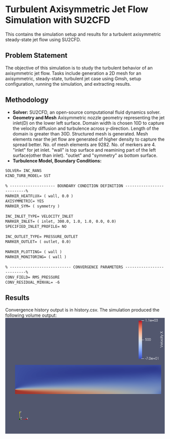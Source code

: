 # Turbulent Axisymmetric Jet Flow Simulation with SU2CFD

This contains the simulation setup and results for a turbulent axisymmetric steady-state jet flow using SU2CFD.

## Problem Statement

The objective of this simulation is to study the turbulent behavior of an axisymmetric jet flow. Tasks include generation a 2D mesh for an axisymmetric, steady-state, turbulent jet case using Gmsh, setup configuration, running the simulation, and extracting results.

## Methodology

- **Solver:** SU2CFD, an open-source computational fluid dynamics solver.
- **Geometry and Mesh** Axisymmetric nozzle geometry representing the jet inlet(D) on the lower left surface. Domain width is chosen 10D to capture the velocity diffusion and turbulence across y-direction. Length of the domain is greater than 30D. Structured mesh is generated. Mesh elements near the jet flow are generated of higher density to capture the spread better. No. of mesh elements are 9282. No. of merkers are 4. "inlet" for jet inlet. "wall" is top surface and reamining part of the left surface(other than inlet). "outlet" and "symmetry" as bottom surface.
- **Turbulence Model, Boundary Conditions:**
```text
SOLVER= INC_RANS
KIND_TURB_MODEL= SST

% -------------------- BOUNDARY CONDITION DEFINITION --------------------------%
MARKER_HEATFLUX= ( wall, 0.0 )
AXISYMMETRIC= YES
MARKER_SYM= ( symmetry )

INC_INLET_TYPE= VELOCITY_INLET
MARKER_INLET= ( inlet, 300.0, 1.0, 1.0, 0.0, 0.0)
SPECIFIED_INLET_PROFILE= NO

INC_OUTLET_TYPE= PRESSURE_OUTLET
MARKER_OUTLET= ( outlet, 0.0)

MARKER_PLOTTING= ( wall )
MARKER_MONITORING= ( wall )

% --------------------------- CONVERGENCE PARAMETERS --------------------------%
CONV_FIELD= RMS_PRESSURE
CONV_RESIDUAL_MINVAL= -6
```
## Results
Convergence history output is in history.csv.
The simulation produced the following volume output:
![Velocity in x-direction](jet_flow.png)
